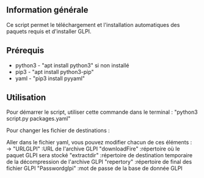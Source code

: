 ## Information générale

Ce script permet le téléchargement et l'installation automatiques des paquets requis et d'installer GLPI.

## Prérequis 

* python3 - "apt install python3" si non installé
* pip3 - "apt install python3-pip"
* yaml - "pip3 install pyyaml"

## Utilisation

Pour démarrer le script, utiliser cette commande dans le terminal :
"python3 script.py packages.yaml"

Pour changer les fichier de destinations :

Aller dans le fichier yaml, vous pouvez modifier chacun de ces éléments :  
                           -> "URLGLPI" :URL de l'archive GLPI
                              "downloadFire" :répertoire où le paquet GLPI sera stocké
                              "extractdir" :répertoire de destination temporaire de la décompression de l'archive GLPI
			      "repertory" :répertoire de final des fichier GLPI
                              "Passwordglpi" :mot de passe de la base de donnée GLPI



